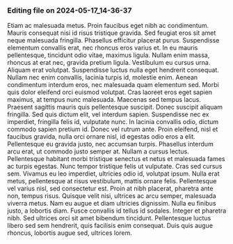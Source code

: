 

### Editing file on 2024-05-17_14-36-37

Etiam ac malesuada metus. Proin faucibus eget nibh ac condimentum. Mauris consequat nisi id risus tristique gravida. Sed feugiat eros sit amet neque malesuada fringilla. Phasellus efficitur placerat purus. Suspendisse elementum convallis erat, nec rhoncus eros varius et. In eu mauris pellentesque, tincidunt odio vitae, maximus ligula. Nullam enim massa, rhoncus at erat nec, gravida pretium ligula.
Vestibulum eu cursus urna. Aliquam erat volutpat. Suspendisse luctus nulla eget hendrerit consequat. Nullam nec enim convallis, lacinia turpis id, molestie enim. Aenean condimentum interdum eros, nec malesuada quam elementum sed. Morbi quis dolor eleifend orci euismod volutpat. Cras laoreet eros eget sapien maximus, at tempus nunc malesuada. Maecenas sed tempus lacus. Praesent sagittis mauris quis pellentesque suscipit. Donec suscipit aliquam fringilla. Sed quis dictum elit, vel interdum sapien. Suspendisse nec ex imperdiet, fringilla felis id, vulputate nunc. In lacinia convallis odio, dictum commodo sapien pretium id. Donec vel rutrum ante.
Proin eleifend, nisl et faucibus gravida, nulla orci ornare nisl, id egestas odio eros a elit. Pellentesque eu gravida justo, nec accumsan turpis. Phasellus interdum arcu erat, ut commodo justo semper at. Nullam a cursus lectus. Pellentesque habitant morbi tristique senectus et netus et malesuada fames ac turpis egestas. Nunc tempor tristique felis ut vulputate. Cras sed cursus sem. Vivamus eu leo imperdiet, ultricies odio id, volutpat ipsum. Nulla erat metus, pellentesque at risus vestibulum, mattis ornare felis. Pellentesque vel varius nisl, sed consectetur est. Proin at nibh placerat, pharetra ante non, tempus risus.
Quisque velit nisi, ultrices ac arcu semper, malesuada viverra metus. Nam eu augue et diam ultricies dignissim. Nulla eu finibus justo, a lobortis diam. Fusce convallis id tellus id sodales. Integer et pharetra nibh. Sed ultrices orci sit amet bibendum tincidunt. Pellentesque luctus libero sed sem hendrerit, quis facilisis enim consequat. Duis quis augue rhoncus, lobortis augue sed, ultrices lorem.


